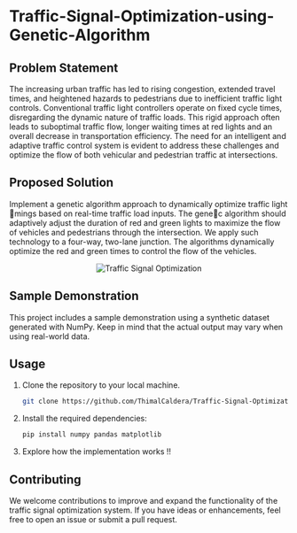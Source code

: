 # Traffic-Signal-Optimization-using-Genetic-Algorithm

## Problem Statement

The increasing urban traffic has led to rising congestion, extended travel times, and heightened hazards to pedestrians due to inefficient traffic light controls. Conventional traffic light controllers operate on fixed cycle times, disregarding the dynamic nature of traffic loads. This rigid approach often leads to suboptimal traffic flow, longer waiting times at red lights and an overall decrease in transportation efficiency. The need for an intelligent and adaptive traffic control system is evident to address these challenges and optimize the flow of both vehicular and pedestrian traffic at intersections.

## Proposed Solution
Implement a genetic algorithm approach to dynamically optimize traffic light 􀆟mings based on real-time traffic load inputs. The gene􀆟c algorithm should adaptively adjust the duration of red and green lights to maximize the flow of vehicles and pedestrians through the intersection. We apply such technology to a four-way, two-lane junction. The algorithms dynamically optimize the red and green times to control the flow of the vehicles.

<p align="center">
  <img src="https://github.com/ThimalCaldera/Traffic-Signal-Optimization-using-Genetic-Algorithm/assets/104722789/b766d64b-6a17-4c2a-a8a2-31c6f2422265" alt="Traffic Signal Optimization">
</p>

## Sample Demonstration

This project includes a sample demonstration using a synthetic dataset generated with NumPy. Keep in mind that the actual output may vary when using real-world data.

## Usage

1. Clone the repository to your local machine.
   ```bash
   git clone https://github.com/ThimalCaldera/Traffic-Signal-Optimization-using-Genetic-Algorithm.git

2. Install the required dependencies:

   ```bash
   pip install numpy pandas matplotlib
   
3. Explore how the implementation works !!

## Contributing
We welcome contributions to improve and expand the functionality of the traffic signal optimization system. If you have ideas or enhancements, feel free to open an issue or submit a pull request.

   
